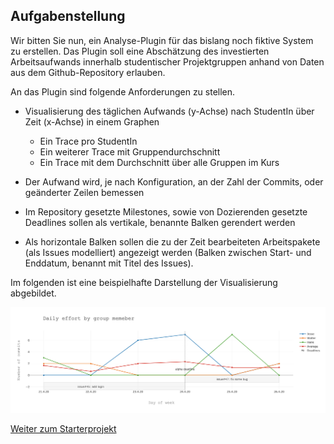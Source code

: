 ## Aufgabenstellung 

Wir bitten Sie nun, ein Analyse-Plugin für das bislang noch fiktive System zu erstellen. Das Plugin soll eine Abschätzung des investierten Arbeitsaufwands innerhalb studentischer Projektgruppen anhand von Daten aus dem Github-Repository erlauben.

An das Plugin sind folgende Anforderungen zu stellen.

- Visualisierung des täglichen Aufwands (y-Achse) nach StudentIn über Zeit (x-Achse) in einem Graphen
  - Ein Trace pro StudentIn
  - Ein weiterer Trace mit Gruppendurchschnitt
  - Ein Trace mit dem Durchschnitt über alle Gruppen im Kurs
  
- Der Aufwand wird, je nach Konfiguration, an der Zahl der Commits, oder geänderter Zeilen bemessen

- Im Repository gesetzte Milestones, sowie von Dozierenden gesetzte Deadlines sollen als vertikale, benannte Balken gerendert werden

- Als horizontale Balken sollen die zu der Zeit bearbeiteten Arbeitspakete (als Issues modelliert) angezeigt werden (Balken zwischen Start- und Enddatum, benannt mit Titel des Issues).  

Im folgenden ist eine beispielhafte Darstellung der Visualisierung abgebildet.

<p align="center">
  <img src="newplot.png" />
</p>

[Weiter zum Starterprojekt](https://www.codepile.net/pile/pR3jy6rk)
